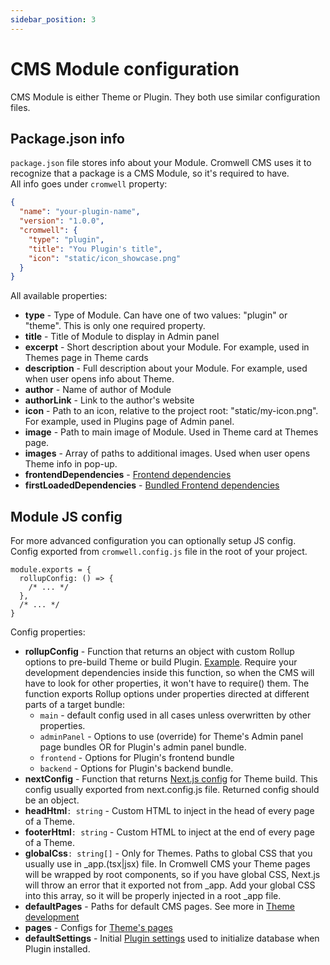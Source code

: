 ```yaml
---
sidebar_position: 3
---
```


# CMS Module configuration

CMS Module is either Theme or Plugin. They both use similar configuration files.


## Package.json info

`package.json` file stores info about your Module. Cromwell CMS uses it to recognize that a package is a CMS Module, so it's required to have.  
All info goes under `cromwell` property:
```json title="package.json"
{
  "name": "your-plugin-name",
  "version": "1.0.0",
  "cromwell": {
    "type": "plugin",
    "title": "You Plugin's title",
    "icon": "static/icon_showcase.png"
  }
}
```
All available properties:
- **type** - Type of Module. Can have one of two values: "plugin" or "theme". This is only one required property.
- **title** - Title of Module to display in Admin panel
- **excerpt** - Short description about your Module. For example, used in Themes page in Theme cards
- **description** - Full description about your Module. For example, used when user opens info about Theme.
- **author** - Name of author of Module
- **authorLink** - Link to the author's website
- **icon** - Path to an icon, relative to the project root: "static/my-icon.png". For example, used in Plugins page of Admin panel.
- **image** - Path to main image of Module. Used in Theme card at Themes page. 
- **images** - Array of paths to additional images. Used when user opens Theme info in pop-up. 
- **frontendDependencies** - [Frontend dependencies](/docs/development/frontend-dependencies)
- **firstLoadedDependencies** - [Bundled Frontend dependencies](/docs/development/frontend-dependencies#too-many-requests)


## Module JS config

For more advanced configuration you can optionally setup JS config.  
Config exported from `cromwell.config.js` file in the root of your project.  

```tsx title="cromwell.config.js"
module.exports = {
  rollupConfig: () => {
    /* ... */
  },
  /* ... */ 
}
```

Config properties:

- **rollupConfig** - Function that returns an object with custom Rollup options to pre-build Theme or build Plugin. [Example](https://github.com/CromwellCMS/Cromwell/blob/master/themes/store/cromwell.config.js#L10). Require your development dependencies inside this function, so when the CMS will have to look for other properties, it won't have to require() them. The function exports Rollup options under properties directed at different parts of a target bundle:
  - `main` - default config used in all cases unless overwritten by other properties.
  - `adminPanel` - Options to use (override) for Theme's Admin panel page bundles OR for Plugin's admin panel bundle.
  - `frontend` - Options for Plugin's frontend bundle
  - `backend` - Options for Plugin's backend bundle.
- **nextConfig** - Function that returns [Next.js config](https://nextjs.org/docs/api-reference/next.config.js/introduction) for Theme build. This config usually exported from next.config.js file. Returned config should be an object.
- **headHtml**`: string` - Custom HTML to inject in the head of every page of a Theme.
- **footerHtml**`: string` - Custom HTML to inject at the end of every page of a Theme.
- **globalCss**`: string[]` - Only for Themes. Paths to global CSS that you usually use in _app.(tsx|jsx) file. In Cromwell CMS your Theme pages will be wrapped by root components, so if you have global CSS, Next.js will throw an error that it exported not from _app. Add your global CSS into this array, so it will be properly injected in a root _app file.
- **defaultPages** - Paths for default CMS pages. See more in [Theme development](/docs/development/theme-development#default-pages)
- **pages** - Configs for [Theme's pages](/docs/development/theme-development#configure-pages)
- **defaultSettings** - Initial [Plugin settings](/docs/development/plugin-development#plugin-settings) used to initialize database when Plugin installed.


